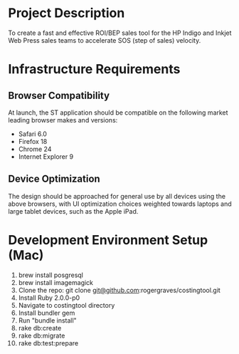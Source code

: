 Project Description
===================
To create a fast and effective ROI/BEP sales tool for the HP Indigo and Inkjet Web Press sales teams to accelerate SOS (step of sales) velocity.

Infrastructure Requirements
===========================

Browser Compatibility
--------------------
At launch, the ST application should be compatible on the following market leading browser makes and versions:
*	Safari 6.0
*	Firefox 18
*	Chrome 24
*	Internet Explorer 9

Device Optimization
-------------------
The design should be approached for general use by all devices using the above browsers, with UI optimization choices weighted towards laptops and large tablet devices, such as the Apple iPad.

Development Environment Setup (Mac)
===================================
1.  brew install posgresql
2.  brew install imagemagick
3.  Clone the repo: git clone git@github.com:rogergraves/costingtool.git
4.  Install Ruby 2.0.0-p0
5.  Navigate to costingtool directory
6.  Install bundler gem
7.  Run "bundle install"
8.  rake db:create
9.  rake db:migrate
10. rake db:test:prepare
